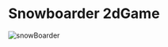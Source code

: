 # Snowboarder 2dGame
![snowBoarder](https://user-images.githubusercontent.com/60744320/192069023-ce9b1977-6034-4af8-8d0d-77502c93b706.PNG)
